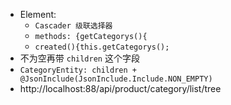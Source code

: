 - Element:
	- `Cascader 级联选择器`
	- `methods: {getCategorys(){`
	- `created(){this.getCategorys();`
- 不为空再带 `children` 这个字段
- `CategoryEntity: children + @JsonInclude(JsonInclude.Include.NON_EMPTY)`
- http://localhost:88/api/product/category/list/tree